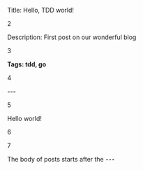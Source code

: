 Title: Hello, TDD world!

2

Description: First post on our wonderful blog

3

**Tags: tdd, go**

4

**---**

5

Hello world!

6

7

The body of posts starts after the **`---`**
